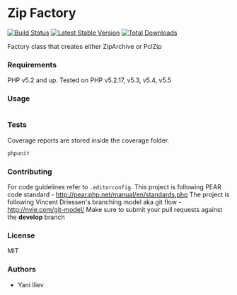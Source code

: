# Zip Factory

[![Build Status](https://travis-ci.org/yani-/zip-factory.png)](https://travis-ci.org/yani-/zip-factory)
[![Latest Stable Version](https://poser.pugx.org/zip-factory/zip-factory/v/stable.png)](https://packagist.org/packages/zip-factory/zip-factory)
[![Total Downloads](https://poser.pugx.org/zip-factory/zip-factory/downloads.png)](https://packagist.org/packages/zip-factory/zip-factory)

Factory class that creates either ZipArchive or PclZip

### Requirements
PHP v5.2 and up. Tested on PHP v5.2.17, v5.3, v5.4, v5.5

### Usage
```php
```

### Tests
Coverage reports are stored inside the coverage folder.
```bash
phpunit
```

### Contributing
For code guidelines refer to `.editorconfig`. This project is following PEAR code standard - http://pear.php.net/manual/en/standards.php
The project is following Vincent Driessen's branching model aka git flow - http://nvie.com/git-model/
Make sure to submit your pull requests against the **develop** branch

### License
MIT

### Authors
* Yani Iliev
